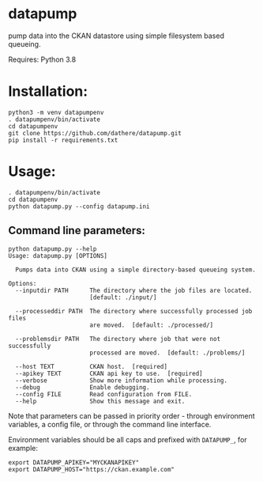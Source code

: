 # datapump
pump data into the CKAN datastore using simple filesystem based queueing.

Requires: Python 3.8

Installation:
=============

```
python3 -m venv datapumpenv
. datapumpenv/bin/activate
cd datapumpenv
git clone https://github.com/dathere/datapump.git
pip install -r requirements.txt
```

Usage:
======

```
. datapumpenv/bin/activate
cd datapumpenv
python datapump.py --config datapump.ini
```

Command line parameters:
------------------------

```
python datapump.py --help
Usage: datapump.py [OPTIONS]

  Pumps data into CKAN using a simple directory-based queueing system.

Options:
  --inputdir PATH      The directory where the job files are located.
                       [default: ./input/]

  --processeddir PATH  The directory where successfully processed job files
                       are moved.  [default: ./processed/]

  --problemsdir PATH   The directory where job that were not successfully
                       processed are moved.  [default: ./problems/]

  --host TEXT          CKAN host.  [required]
  --apikey TEXT        CKAN api key to use.  [required]
  --verbose            Show more information while processing.
  --debug              Enable debugging.
  --config FILE        Read configuration from FILE.
  --help               Show this message and exit.
```

Note that parameters can be passed in priority order - through environment variables, a config file, or through the command line interface.

Environment variables should be all caps and prefixed with `DATAPUMP_`, for example:

```
export DATAPUMP_APIKEY="MYCKANAPIKEY"
export DATAPUMP_HOST="https://ckan.example.com"
```

